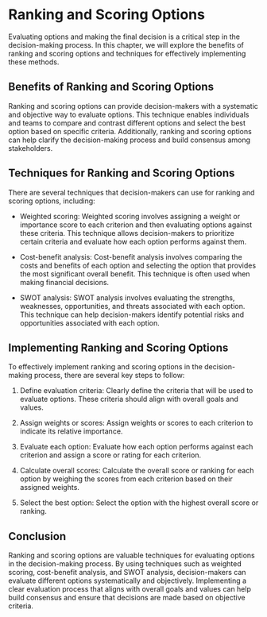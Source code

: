Ranking and Scoring Options
==================================================================================

Evaluating options and making the final decision is a critical step in the decision-making process. In this chapter, we will explore the benefits of ranking and scoring options and techniques for effectively implementing these methods.

Benefits of Ranking and Scoring Options
---------------------------------------

Ranking and scoring options can provide decision-makers with a systematic and objective way to evaluate options. This technique enables individuals and teams to compare and contrast different options and select the best option based on specific criteria. Additionally, ranking and scoring options can help clarify the decision-making process and build consensus among stakeholders.

Techniques for Ranking and Scoring Options
------------------------------------------

There are several techniques that decision-makers can use for ranking and scoring options, including:

* Weighted scoring: Weighted scoring involves assigning a weight or importance score to each criterion and then evaluating options against these criteria. This technique allows decision-makers to prioritize certain criteria and evaluate how each option performs against them.

* Cost-benefit analysis: Cost-benefit analysis involves comparing the costs and benefits of each option and selecting the option that provides the most significant overall benefit. This technique is often used when making financial decisions.

* SWOT analysis: SWOT analysis involves evaluating the strengths, weaknesses, opportunities, and threats associated with each option. This technique can help decision-makers identify potential risks and opportunities associated with each option.

Implementing Ranking and Scoring Options
----------------------------------------

To effectively implement ranking and scoring options in the decision-making process, there are several key steps to follow:

1. Define evaluation criteria: Clearly define the criteria that will be used to evaluate options. These criteria should align with overall goals and values.

2. Assign weights or scores: Assign weights or scores to each criterion to indicate its relative importance.

3. Evaluate each option: Evaluate how each option performs against each criterion and assign a score or rating for each criterion.

4. Calculate overall scores: Calculate the overall score or ranking for each option by weighing the scores from each criterion based on their assigned weights.

5. Select the best option: Select the option with the highest overall score or ranking.

Conclusion
----------

Ranking and scoring options are valuable techniques for evaluating options in the decision-making process. By using techniques such as weighted scoring, cost-benefit analysis, and SWOT analysis, decision-makers can evaluate different options systematically and objectively. Implementing a clear evaluation process that aligns with overall goals and values can help build consensus and ensure that decisions are made based on objective criteria.
